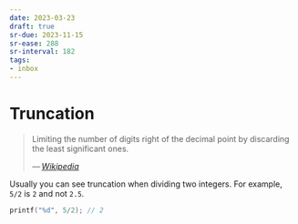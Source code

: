 ```yaml
---
date: 2023-03-23
draft: true
sr-due: 2023-11-15
sr-ease: 288
sr-interval: 182
tags:
- inbox
---
```


# Truncation

> Limiting the number of digits right of the decimal point by discarding the
> least significant ones.
>
> — <cite>[Wikipedia](https://en.wikipedia.org/wiki/Truncation)</cite>

Usually you can see truncation when dividing two integers. For example, `5/2` is
`2` and not `2.5`.

```c
printf("%d", 5/2); // 2
```
